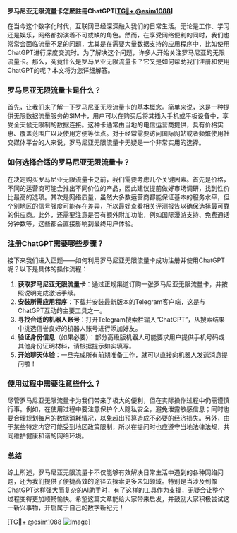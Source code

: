 **罗马尼亚无限流量卡怎麽註冊ChatGPT[[TG💪+ @esim1088](https://t.me/s/esim1088)]**

在当今这个数字化时代，互联网已经深深融入我们的日常生活。无论是工作、学习还是娱乐，网络都扮演着不可或缺的角色。然而，在享受网络便利的同时，我们也常常会面临流量不足的问题，尤其是在需要大量数据支持的应用程序中，比如使用ChatGPT进行深度交流时。为了解决这个问题，许多人开始关注罗马尼亚的无限流量卡。那么，究竟什么是罗马尼亚无限流量卡？它又是如何帮助我们注册和使用ChatGPT的呢？本文将为您详细解答。

### 罗马尼亚无限流量卡是什么？

首先，让我们来了解一下罗马尼亚无限流量卡的基本概念。简单来说，这是一种提供无限数据流量服务的SIM卡，用户可以在购买后将其插入手机或平板设备中，享受全天候无限制的数据连接。这种卡通常由当地的电信运营商提供，具有价格实惠、覆盖范围广以及使用方便等优点。对于经常需要访问国际网站或者频繁使用社交媒体平台的人来说，罗马尼亚无限流量卡无疑是一个非常实用的选择。

### 如何选择合适的罗马尼亚无限流量卡？

在决定购买罗马尼亚无限流量卡之前，我们需要考虑几个关键因素。首先是价格，不同的运营商可能会推出不同价位的产品，因此建议提前做好市场调研，找到性价比最高的选项。其次是网络质量，虽然大多数运营商都能保证基本的服务水平，但个别地区的信号强度可能存在差异，所以最好查看相关评测报告以确保选择最可靠的供应商。此外，还需要注意是否有额外附加功能，例如国际漫游支持、免费通话分钟数等，这些都会直接影响到最终用户体验。

### 注册ChatGPT需要哪些步骤？

接下来我们进入正题——如何利用罗马尼亚无限流量卡成功注册并使用ChatGPT呢？以下是具体的操作流程：

1. **获取罗马尼亚无限流量卡**：通过正规渠道订购一张罗马尼亚无限流量卡，并按照说明完成激活手续。
2. **安装所需应用程序**：下载并安装最新版本的Telegram客户端，这是与ChatGPT互动的主要工具之一。
3. **寻找合适的机器人账号**：打开Telegram搜索栏输入“ChatGPT”，从搜索结果中挑选信誉良好的机器人账号进行添加好友。
4. **验证身份信息**（如果必要）：部分高级版机器人可能要求用户提供手机号码或其他身份证明材料，请根据提示如实填写。
5. **开始聊天体验**：一旦完成所有前期准备工作，就可以直接向机器人发送消息提问啦！

### 使用过程中需要注意些什么？

尽管罗马尼亚无限流量卡为我们带来了极大的便利，但在实际操作过程中仍需谨慎行事。例如，在使用过程中要注意保护个人隐私安全，避免泄露敏感信息；同时也要合理规划每月的数据消耗情况，以免超出预算造成不必要的经济损失。另外，由于某些特定内容可能受到地区政策限制，所以在提问时也应遵守当地法律法规，共同维护健康和谐的网络环境。

### 总结

综上所述，罗马尼亚无限流量卡不仅能够有效解决日常生活中遇到的各种网络问题，还为我们提供了便捷高效的途径去探索更多未知领域。特别是当涉及到像ChatGPT这样强大而复杂的AI助手时，有了这样的工具作为支撑，无疑会让整个过程变得更加顺畅愉快。希望这篇文章能给大家带来启发，并鼓励大家积极尝试这一新兴事物，开启属于自己的数字新纪元！

[[TG💪+ @esim1088](https://t.me/s/esim1088) ![Image](https://i.postimg.cc/4NQfJmqS/Snipaste-2025-05-13-00-14-12.png)]